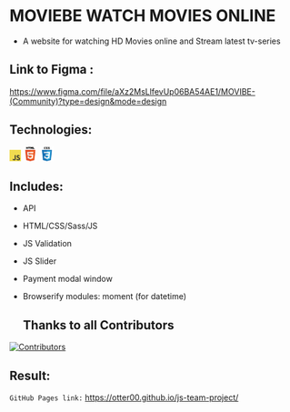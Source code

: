 # MOVIEBE WATCH MOVIES ONLINE

- A website for watching HD Movies online and Stream latest tv-series


## Link to Figma :
https://www.figma.com/file/aXz2MsLlfevUp06BA54AE1/MOVIBE-(Community)?type=design&mode=design

## Technologies:

<code><img height="20" src="https://raw.githubusercontent.com/github/explore/80688e429a7d4ef2fca1e82350fe8e3517d3494d/topics/javascript/javascript.png"></code>
<code><img height="25" src="https://raw.githubusercontent.com/github/explore/80688e429a7d4ef2fca1e82350fe8e3517d3494d/topics/html/html.png"></code>
<code><img height="25" src="https://raw.githubusercontent.com/github/explore/80688e429a7d4ef2fca1e82350fe8e3517d3494d/topics/css/css.png"></code>

## Includes:

- API
- HTML/CSS/Sass/JS
- JS Validation
- JS Slider
- Payment modal window
- Browserify modules: moment (for datetime)

  ## Thanks to all Contributors

[![Contributors](https://contrib.rocks/image?repo=otter00/js-team-project)](https://github.com/otter00/js-team-project/graphs/contributors)

## Result:
`GitHub Pages link:` https://otter00.github.io/js-team-project/
